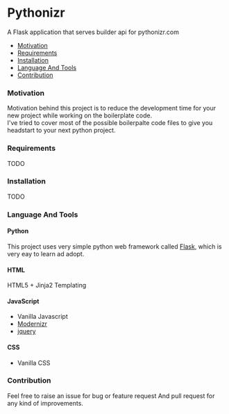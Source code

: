 # Pythonizr
A Flask application that serves builder api for pythonizr.com

* [Motivation](#motivation)
* [Requirements](#requirements)
* [Installation](#installation)
* [Language And Tools](#language-and-tools)
* [Contribution](#contribution)

### Motivation

Motivation behind this project is to reduce the development time for your new project while working on the boilerplate code.<br />
I've tried to cover most of the possible boilerpalte code files to give you headstart to your next python project.

### Requirements
TODO

### Installation
TODO

### Language And Tools
#### Python
This project uses very simple python web framework called [Flask](http://flask.pocoo.org/), which is very eay to learn ad adopt.

#### HTML

HTML5 + Jinja2 Templating

#### JavaScript

- Vanilla Javascript
- [Modernizr](https://modernizr.com/)
- [jquery](https://jquery.com/)

#### CSS

- Vanilla CSS

### Contribution

Feel free to raise an issue for bug or feature request And pull request for any kind of improvements.
